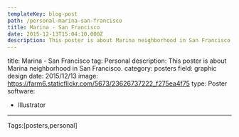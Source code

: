 ```yaml
---
templateKey: blog-post
path: /personal-marina-san-francisco
title: Marina - San Francisco
date: 2015-12-13T15:04:10.000Z
description: This poster is about Marina neighborhood in San Francisco.
---
```


title: Marina - San Francisco
tag: Personal
description: This poster is about Marina neighborhood in San Francisco.
category: posters
field: graphic design
date: 2015/12/13
image: https://farm6.staticflickr.com/5673/23626737222_f275ea4f75
type: Poster
software:
- Illustrator
---

Tags:[posters,personal]
